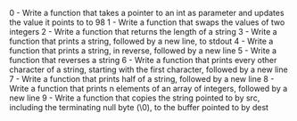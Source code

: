 0 - Write a function that takes a pointer to an int as parameter and updates the value it points to to 98
1 - Write a function that swaps the values of two integers
2 - Write a function that returns the length of a string
3 - Write a function that prints a string, followed by a new line, to stdout
4 - Write a function that prints a string, in reverse, followed by a new line
5 - Write a function that reverses a string
6 - Write a function that prints every other character of a string, starting with the first character, followed by a new line
7 - Write a function that prints half of a string, followed by a new line
8 - Write a function that prints n elements of an array of integers, followed by a new line
9 - Write a function that copies the string pointed to by src, including the terminating null byte (\0), to the buffer pointed to by dest
